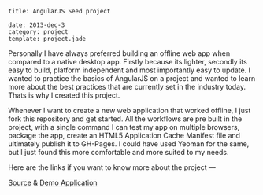 ```metadata
title: AngularJS Seed project

date: 2013-dec-3
category: project
template: project.jade
```
Personally I have always preferred building an offline web app when compared to a native desktop app. Firstly because its lighter, secondly its easy to build, platform independent and most importantly easy to update. I wanted to practice the basics of AngularJS on a project and wanted to learn more about the best practices that are currently set in the industry today. Thats is why I created this project.

<span class="more"/>

Whenever I want to create a new web application that worked offline, I just fork this repository and get started. All the workflows are pre built in the project, with a single command I can test my app on multiple browsers, package the app, create an HTML5 Application Cache Manifest file and ultimately publish it to GH-Pages. I could have used Yeoman for the same, but I just found this more comfortable and more suited to my needs.

Here are the links if you want to know more about the project —

[Source](https://github.com/tusharmath/web-offline-seed) & [Demo Application](http://tusharm.com/web-offline-seed)